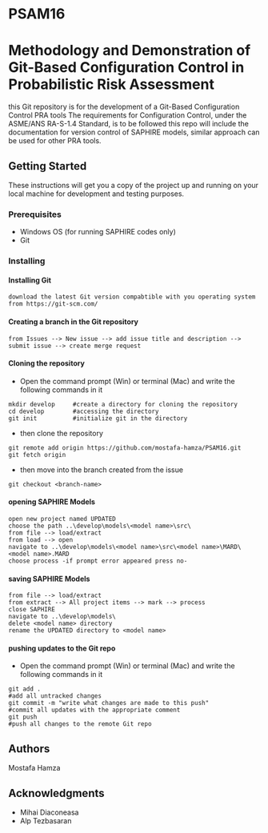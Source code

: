 # PSAM16
# Methodology and Demonstration of Git-Based Configuration Control in Probabilistic Risk Assessment

this Git repository is for the development of a Git-Based Configuration Control PRA tools
The requirements for Configuration Control, under the ASME/ANS RA-S-1.4 Standard, is to be followed
this repo will include the documentation for version control of SAPHIRE models, similar approach can be used for other PRA tools.

## Getting Started

These instructions will get you a copy of the project up and running on your local machine for development and testing purposes.

### Prerequisites

- Windows OS (for running SAPHIRE codes only)
- Git

### Installing

#### Installing Git
```
download the latest Git version compabtible with you operating system from https://git-scm.com/
```

#### Creating a branch in the Git repository
```
from Issues --> New issue --> add issue title and description --> submit issue --> create merge request
```

#### Cloning the repository
- Open the command prompt (Win) or terminal (Mac) and write the following commands in it
```
mkdir develop     #create a directory for cloning the repository
cd develop        #accessing the directory
git init          #initialize git in the directory
```
- then clone the repository
```
git remote add origin https://github.com/mostafa-hamza/PSAM16.git
git fetch origin
```
- then move into the branch created from the issue
```
git checkout <branch-name>
```

#### opening SAPHIRE Models
```
open new project named UPDATED 
choose the path ..\develop\models\<model name>\src\
from file --> load/extract
from load --> open
navigate to ..\develop\models\<model name>\src\<model name>\MARD\<model name>.MARD
choose process -if prompt error appeared press no-
```
#### saving SAPHIRE Models
```
from file --> load/extract
from extract --> All project items --> mark --> process
close SAPHIRE
navigate to ..\develop\models\
delete <model name> directory
rename the UPDATED directory to <model name>
```
#### pushing updates to the Git repo
- Open the command prompt (Win) or terminal (Mac) and write the following commands in it
```
git add .                                                           #add all untracked changes
git commit -m "write what changes are made to this push"            #commit all updates with the appropriate comment
git push                                                            #push all changes to the remote Git repo
```
## Authors

Mostafa Hamza

## Acknowledgments

* Mihai Diaconeasa
* Alp Tezbasaran
